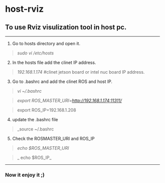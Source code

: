 # host-rviz
## To use Rviz visulization tool in host pc.
---


   1. Go to hosts directory and open it.
   
   > _sudo vi /etc/hosts_
   
   2. In the hosts file add the clinet IP address.
   > _192.168.1.174_ #clinet jetson board or intel nuc board IP address.
   
   3. Go to .bashrc and add the clinet ROS and host IP.
   
   > _vi ~/.bashrc_
   
   > _export ROS_MASTER_URI=http://192.168.1.174:11311/_
   
   > export ROS_IP=192.168.1.208
   
   4. update the .bashrc file
   
   > _source ~/.bashrc
   
   5. Check the ROSMASTER_URI and ROS_IP
    
   > _echo $ROS_MASTER_URI_
   
   >_ echo $ROS_IP_
   
   ---
   
   ### Now it enjoy it ;)
